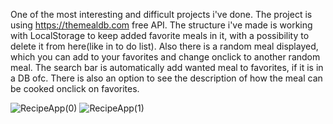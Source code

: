 One of the most interesting and difficult projects i've done. 
The project is using https://themealdb.com free API.
The structure i've made is working with LocalStorage to keep added favorite meals in it, with a possibility to delete it from here(like in to do list).
Also there is a random meal displayed, which you can add to your favorites and change onclick to another random meal.
The search bar is automatically add wanted meal to favorites, if it is in a DB ofc.
There is also an option to see the description of how the meal can be cooked onclick on favorites.

![RecipeApp(0)](https://user-images.githubusercontent.com/87814580/161765775-8244ba10-f477-4db3-a8dd-ca85b14f033f.jpeg)
![RecipeApp(1)](https://user-images.githubusercontent.com/87814580/161765779-4c1c4c30-93fa-431b-b4fe-898572a937cd.jpeg)
